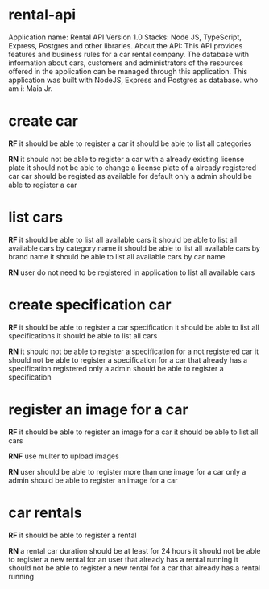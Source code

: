 # rental-api
Application name: Rental API
Version 1.0
Stacks: Node JS, TypeScript, Express, Postgres and other libraries. 
About the API: This API provides features and business rules for a car rental company. The database with information about cars, customers and administrators of the resources offered in the application can be managed through this application. This application was built with NodeJS, Express and Postgres as database.
who am i: Maia Jr.

# create car
**RF**
it should be able to register a car
it should be able to list all categories

**RN**
it should not be able to register a car with a already existing license plate
it should not be able to change a license plate of a already registered car
car should be registed as available for default 
only a admin should be able to register a car

# list cars
**RF**
it should be able to list all available cars
it should be able to list all available cars by category name
it should be able to list all available cars by brand name
it should be able to list all available cars by car name

**RN**
user do not need to be registered in application to list all available cars

# create specification car
**RF**
it should be able to register a car specification 
it should be able to list all specifications
it should be able to list all cars

**RN**
it should not be able to register a specification for a not registered car
it should not be able to register a specification for a car that already has a specification registered 
only a admin should be able to register a specification

# register an image for a car
**RF**
it should be able to register an image for a car
it should be able to list all cars

**RNF**
use multer to upload images

**RN**
user should be able to register more than one image for a car
only a admin should be able to register an image for a car

# car rentals
**RF**
it should be able to register a rental

**RN**
a rental car duration should be at least for 24 hours
it should not be able to register a new rental for an user that already has a rental running
it should not be able to register a new rental for a car that already has a rental running
